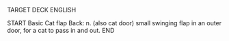 TARGET DECK
ENGLISH

START
Basic
Cat flap
Back: n. (also cat door) small swinging flap in an outer door, for a cat to pass in and out.
END
